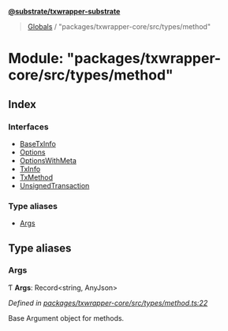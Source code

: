 **[@substrate/txwrapper-substrate](../README.md)**

> [Globals](../globals.md) / "packages/txwrapper-core/src/types/method"

# Module: "packages/txwrapper-core/src/types/method"

## Index

### Interfaces

* [BaseTxInfo](../interfaces/_packages_txwrapper_core_src_types_method_.basetxinfo.md)
* [Options](../interfaces/_packages_txwrapper_core_src_types_method_.options.md)
* [OptionsWithMeta](../interfaces/_packages_txwrapper_core_src_types_method_.optionswithmeta.md)
* [TxInfo](../interfaces/_packages_txwrapper_core_src_types_method_.txinfo.md)
* [TxMethod](../interfaces/_packages_txwrapper_core_src_types_method_.txmethod.md)
* [UnsignedTransaction](../interfaces/_packages_txwrapper_core_src_types_method_.unsignedtransaction.md)

### Type aliases

* [Args](_packages_txwrapper_core_src_types_method_.md#args)

## Type aliases

### Args

Ƭ  **Args**: Record\<string, AnyJson>

*Defined in [packages/txwrapper-core/src/types/method.ts:22](https://github.com/paritytech/txwrapper-core/blob/a5bee61/packages/txwrapper-core/src/types/method.ts#L22)*

Base Argument object for methods.
